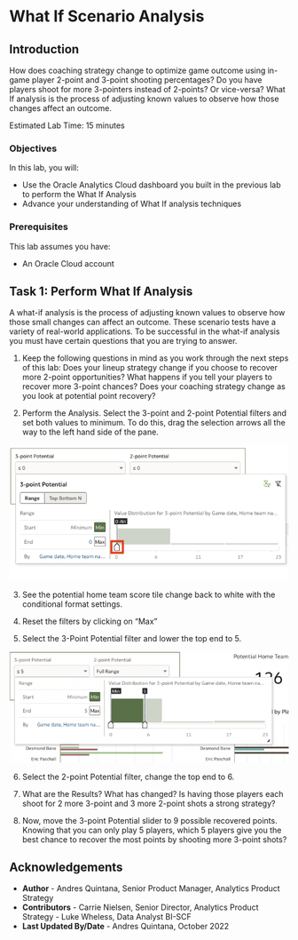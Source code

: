 # What If Scenario Analysis

## Introduction

How does coaching strategy change to optimize game outcome using in-game player 2-point and 3-point shooting percentages? Do you have players shoot for more 3-pointers instead of 2-points? Or vice-versa? What If analysis is the process of adjusting known values to observe how those changes affect an outcome. 

Estimated Lab Time: 15 minutes

### Objectives

In this lab, you will:
* Use the Oracle Analytics Cloud dashboard you built in the previous lab to perform the What If Analysis 
* Advance your understanding of What If analysis techniques

### Prerequisites 

This lab assumes you have:
* An Oracle Cloud account

## Task 1: Perform What If Analysis 
A what-if analysis is the process of adjusting known values to observe how those small changes can affect an outcome. These scenario tests have a variety of real-world applications. To be successful in the what-if analysis you must have certain questions that you are trying to answer. 

1. Keep the following questions in mind as you work through the next steps of this lab: Does your lineup strategy change if you choose to recover more 2-point opportunities? What happens if you tell your players to recover more 3-point chances? Does your coaching strategy change as you look at potential point recovery?

2. Perform the Analysis. Select the 3-point and 2-point Potential filters and set both values to minimum. To do this, drag the selection arrows all the way to the left hand side of the pane. 

  ![Set filter to minimum](images/filtercontrol2.png)

3. See the potential home team score tile change back to white with the conditional format settings. 

4. Reset the filters by clicking on “Max”

5. Select the 3-Point Potential filter and lower the top end to 5.

  ![Use the filter controls on your dashboard](images/filtercontrol1.png)
    
6. Select the 2-point Potential filter, change the top end to 6.

7. What are the Results? What has changed? Is having those players each shoot for 2 more 3-point and 3 more 2-point shots a strong strategy? 

8. Now, move the 3-point Potential slider to 9 possible recovered points. Knowing that you can only play 5 players, which 5 players give you the best chance to recover the most points by shooting more 3-point shots?

## Acknowledgements
* **Author** - Andres Quintana, Senior Product Manager, Analytics Product Strategy
* **Contributors** -  Carrie Nielsen, Senior Director, Analytics Product Strategy
                   -  Luke Wheless, Data Analyst BI-SCF
* **Last Updated By/Date** - Andres Quintana, October 2022
